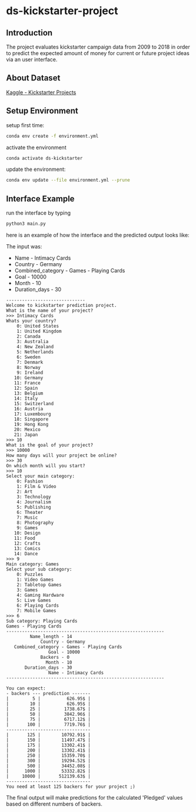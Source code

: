 # ds-kickstarter-project

## Introduction

The project evaluates kickstarter campaign data from 2009 to 2018 in order to predict the expected amount of money for current or future project ideas via an user interface.

## About Dataset

[Kaggle - Kickstarter Projects](https://www.kaggle.com/datasets/ulrikthygepedersen/kickstarter-projects)


## Setup Environment

setup first time:
``` bash
conda env create -f environment.yml
```

activate the environment
```bash
conda activate ds-kickstarter
```

update the environment:
``` bash
conda env update --file environment.yml --prune
```


## Interface Example

run the interface by typing
```bash
python3 main.py
```
here is an example of how the interface and the predicted output looks like:


The input was:

- Name - Intimacy Cards
- Country - Germany             
- Combined_category - Games - Playing Cards
- Goal - 10000                                
- Month - 10                  
- Duration_days - 30                              

```
------------------------------
Welcome to kickstarter prediction project.
What is the name of your project?
>>> Intimacy Cards
Whats your country?
    0: United States
    1: United Kingdom
    2: Canada
    3: Australia
    4: New Zealand
    5: Netherlands 
    6: Sweden
    7: Denmark
    8: Norway
    9: Ireland
   10: Germany
   11: France
   12: Spain
   13: Belgium
   14: Italy
   15: Switzerland
   16: Austria
   17: Luxembourg
   18: Singapore
   19: Hong Kong
   20: Mexico
   21: Japan
>>> 10
What is the goal of your project?
>>> 10000
How many days will your project be online?
>>> 30
On which month will you start?
>>> 10
Select your main category:
    0: Fashion
    1: Film & Video
    2: Art
    3: Technology
    4: Journalism
    5: Publishing
    6: Theater
    7: Music
    8: Photography
    9: Games
   10: Design
   11: Food
   12: Crafts
   13: Comics
   14: Dance
>>> 9
Main category: Games
Select your sub category:
    0: Puzzles
    1: Video Games
    2: Tabletop Games
    3: Games
    4: Gaming Hardware
    5: Live Games
    6: Playing Cards
    7: Mobile Games
>>> 6
Sub category: Playing Cards
Games - Playing Cards
------------------------------------------------------------
         Name_length - 14                  
             Country - Germany             
   Combined_category - Games - Playing Cards
                Goal - 10000               
             Backers - 0                   
               Month - 10                  
       Duration_days - 30                  
                Name - Intimacy Cards      
------------------------------------------------------------

You can expect:
- backers --- prediction -------
|         5 |          626.95$ |
|        10 |          626.95$ |
|        25 |         1738.67$ |
|        50 |         3842.96$ |
|        75 |         6717.12$ |
|       100 |         7719.76$ |
--------------------------------
|       125 |        10792.91$ |
|       150 |        11497.47$ |
|       175 |        13302.41$ |
|       200 |        13302.41$ |
|       250 |        15359.70$ |
|       300 |        19294.52$ |
|       500 |        34452.08$ |
|      1000 |        53332.82$ |
|     10000 |       512139.63$ |
--------------------------------
You need at least 125 backers for your project ;)
```

The final output will make predictions for the calculated 'Pledged' values based on different numbers of backers.